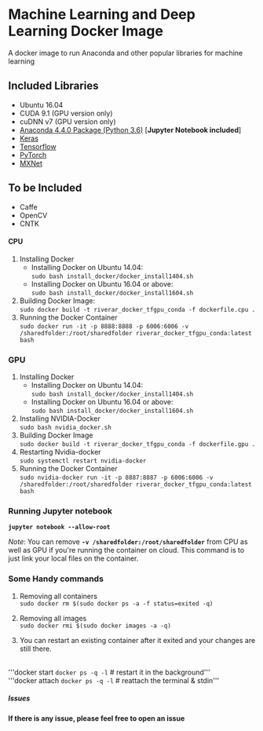 # Machine Learning and Deep Learning Docker Image

A docker image to run Anaconda and other popular libraries for machine learning

## Included Libraries

* Ubuntu 16.04
* CUDA 9.1 (GPU version only)
* cuDNN v7 (GPU version only)
* [Anaconda 4.4.0 Package (Python 3.6)](https://repo.continuum.io/archive/Anaconda3-5.2.0-Linux-x86_64.sh) [**Jupyter Notebook included**]
* [Keras](https://github.com/fchollet/keras)
* [Tensorflow](https://github.com/tensorflow/tensorflow)
* [PyTorch](http://pytorch.org/)
* [MXNet](https://mxnet.incubator.apache.org/get_started/install.html)

## To be Included

* Caffe
* OpenCV
* CNTK

#### CPU
1. Installing Docker
    * Installing Docker on Ubuntu 14.04:
    <br/>```sudo bash install_docker/docker_install1404.sh```
    * Installing Docker on Ubuntu 16.04 or above:
    <br/>```sudo bash install_docker/docker_install1604.sh```
2. Building Docker Image: 
<br/>```sudo docker build -t riverar_docker_tfgpu_conda -f dockerfile.cpu .```
3. Running the Docker Container 
<br/>```sudo docker run -it -p 8888:8888 -p 6006:6006 -v /sharedfolder:/root/sharedfolder riverar_docker_tfgpu_conda:latest bash``` 

### GPU
1. Installing Docker
    * Installing Docker on Ubuntu 14.04:
    <br/>```sudo bash install_docker/docker_install1404.sh```
    * Installing Docker on Ubuntu 16.04 or above:
    <br/>```sudo bash install_docker/docker_install1604.sh```
2. Installing NVIDIA-Docker
<br/>```sudo bash nvidia_docker.sh```
3. Building Docker Image
<br/>```sudo docker build -t riverar_docker_tfgpu_conda -f dockerfile.gpu .```
4. Restarting Nvidia-docker
<br/>```sudo systemctl restart nvidia-docker```
4. Running the Docker Container
<br/>```sudo nvidia-docker run -it -p 8887:8887 -p 6006:6006 -v /sharedfolder:/root/sharedfolder riverar_docker_tfgpu_conda:latest bash```

### Running Jupyter notebook
**```jupyter notebook --allow-root```**

*Note*: You can remove __```-v /sharedfolder:/root/sharedfolder```__ from CPU as well as GPU if you're running the container on cloud. This command is to just link your local files on the container.

### Some Handy commands
1. Removing all containers
<br/>```sudo docker rm $(sudo docker ps -a -f status=exited -q)```
2. Removing all images
<br/>```sudo docker rmi $(sudo docker images -a -q)```


3. You can restart an existing container after it exited and your changes are still there.

<br/> '''docker start  `docker ps -q -l` # restart it in the background'''
<br/> '''docker attach `docker ps -q -l` # reattach the terminal & stdin'''

##### Issues
**If there is any issue, please feel free to open an issue**



